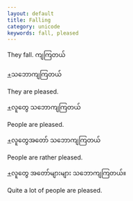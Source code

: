 ```yaml
---
layout: default
title: Falling
category: unicode
keywords: fall, pleased
---
```


<p>They fall. <span class='mm3'>ကျကြတယ်</span></p>

<p class='hide-trigger'><a href="#">+</a><span class='mm3'>သဘောကျကြတယ်</span></p>
<p class='hide-this'>They are pleased.</p>

<p class='hide-trigger'><a href="#">+</a><span class='mm3'>လူတွေ သဘောကျကြတယ်</span></p>
<p class='hide-this'>People are pleased.</p>

<p class='hide-trigger'><a href="#">+</a><span class='mm3'>လူတွေအတော် သဘောကျကြတယ်</span></p>
<p class='hide-this'>People are rather pleased.</p>

<p class='hide-trigger'><a href="#">+</a><span class='mm3'>လူတွေ အတော်များများ သဘောကျကြတယ်။</span></p>
<p class='hide-this'>Quite a lot of people are pleased.</p>

